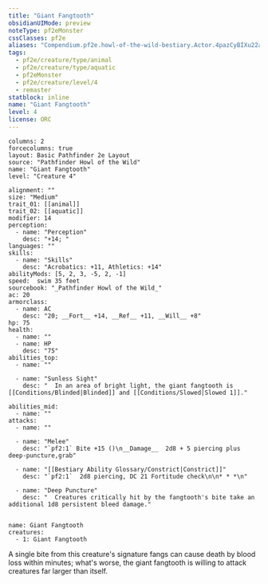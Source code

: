 ```yaml
---
title: "Giant Fangtooth"
obsidianUIMode: preview
noteType: pf2eMonster
cssClasses: pf2e
aliases: "Compendium.pf2e.howl-of-the-wild-bestiary.Actor.4pazCyBIXu22a7FU" 
tags:
  - pf2e/creature/type/animal
  - pf2e/creature/type/aquatic
  - pf2eMonster
  - pf2e/creature/level/4
  - remaster
statblock: inline
name: "Giant Fangtooth"
level: 4
license: ORC
---
```


```statblock
columns: 2
forcecolumns: true
layout: Basic Pathfinder 2e Layout
source: "Pathfinder Howl of the Wild"
name: "Giant Fangtooth"
level: "Creature 4"

alignment: ""
size: "Medium"
trait_01: [[animal]]
trait_02: [[aquatic]]
modifier: 14
perception:
  - name: "Perception"
    desc: "+14; "
languages: ""
skills:
  - name: "Skills"
    desc: "Acrobatics: +11, Athletics: +14"
abilityMods: [5, 2, 3, -5, 2, -1]
speed:  swim 35 feet
sourcebook: "_Pathfinder Howl of the Wild_"
ac: 20
armorclass:
  - name: AC
    desc: "20; __Fort__ +14, __Ref__ +11, __Will__ +8"
hp: 75
health:
  - name: ""
  - name: HP
    desc: "75"
abilities_top:
  - name: ""

  - name: "Sunless Sight"
    desc: "  In an area of bright light, the giant fangtooth is [[Conditions/Blinded|Blinded]] and [[Conditions/Slowed|Slowed 1]]."

abilities_mid:
  - name: ""
attacks:
  - name: ""

  - name: "Melee"
    desc: "`pf2:1` Bite +15 ()\n__Damage__  2d8 + 5 piercing plus deep-puncture,grab"

  - name: "[[Bestiary Ability Glossary/Constrict|Constrict]]"
    desc: "`pf2:1`  2d8 piercing, DC 21 Fortitude check\n\n* * *\n"

  - name: "Deep Puncture"
    desc: "  Creatures critically hit by the fangtooth's bite take an additional 1d8 persistent bleed damage."
 
```

```encounter-table
name: Giant Fangtooth
creatures:
  - 1: Giant Fangtooth
```



A single bite from this creature's signature fangs can cause death by blood loss within minutes; what's worse, the giant fangtooth is willing to attack creatures far larger than itself.
